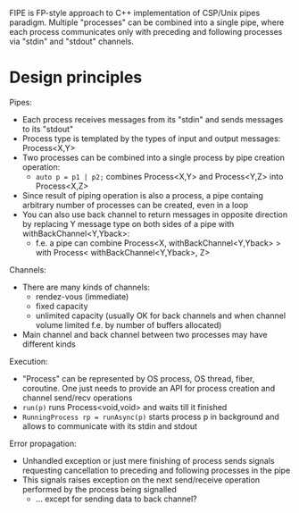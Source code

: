 FIPE is FP-style approach to C++ implementation of CSP/Unix pipes paradigm. Multiple "processes" can be combined into a single pipe, where each process communicates only with preceding and following processes via "stdin" and "stdout" channels.


# Design principles

Pipes:
- Each process receives messages from its "stdin" and sends messages to its "stdout"
- Process type is templated by the types of input and output messages: Process<X,Y>
- Two processes can be combined into a single process by pipe creation operation:
  - `auto p = p1 | p2;` combines Process<X,Y> and Process<Y,Z> into Process<X,Z>
- Since result of piping operation is also a process, a pipe containg arbitrary number of processes can be created, even in a loop
- You can also use back channel to return messages in opposite direction by replacing Y message type on both sides of a pipe with withBackChannel<Y,Yback>:
  - f.e. a pipe can combine Process<X, withBackChannel<Y,Yback> > with Process< withBackChannel<Y,Yback>, Z>

Channels:
- There are many kinds of channels:
  - rendez-vous (immediate)
  - fixed capacity
  - unlimited capacity (usually OK for back channels and when channel volume limited f.e. by number of buffers allocated)
- Main channel and back channel between two processes may have different kinds

Execution:
- "Process" can be represented by OS process, OS thread, fiber, coroutine. One just needs to provide an API for process creation and channel send/recv operations
- `run(p)` runs Process<void,void> and waits till it finished
- `RunningProcess rp = runAsync(p)` starts process p in background and allows to communicate with its stdin and stdout

Error propagation:
- Unhandled exception or just mere finishing of process sends signals requesting cancellation to preceding and following processes in the pipe
- This signals raises exception on the next send/receive operation performed by the process being signalled
  - ... except for sending data to back channel?
